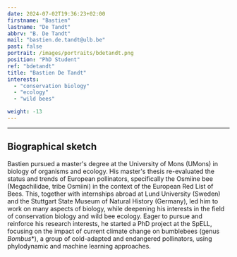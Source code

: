 ```yaml
---
date: 2024-07-02T19:36:23+02:00
firstname: "Bastien"
lastname: "De Tandt"
abbrv: "B. De Tandt"
mail: "bastien.de.tandt@ulb.be"
past: false
portrait: /images/portraits/bdetandt.png
position: "PhD Student"
ref: "bdetandt"
title: "Bastien De Tandt"
interests:
  - "conservation biology"
  - "ecology"
  - "wild bees"

weight: -13
---
```

---

## Biographical sketch

Bastien pursued a master's degree at the University of Mons (UMons) in biology of organisms and ecology. His master's thesis re-evaluated the status and trends of European pollinators, specifically the Osmiine bee (Megachilidae, tribe Osmiini) in the context of the European Red List of Bees. This, together with internships abroad at Lund University (Sweden) and the Stuttgart State Museum of Natural History (Germany), led him to work on many aspects of biology, while deepening his interests in the field of conservation biology and wild bee ecology. Eager to pursue and reinforce his research interests, he started a PhD project at the SpELL, focusing on the impact of current climate change on bumblebees (genus *Bombus**), a group of cold-adapted and endangered pollinators, using phylodynamic and machine learning approaches.